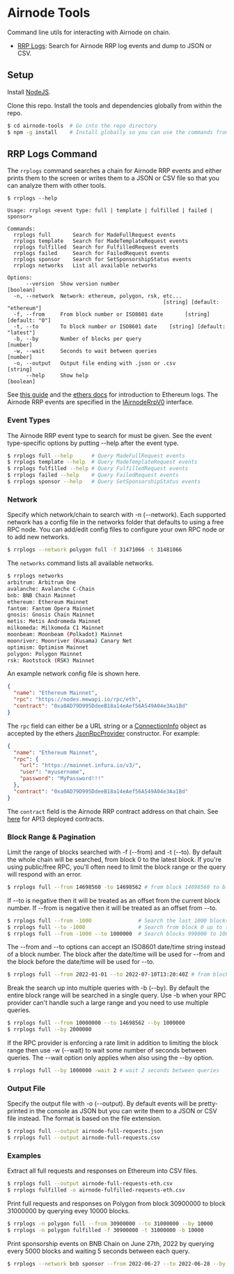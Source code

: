 # Airnode Tools

Command line utils for interacting with Airnode on chain.

- [RRP Logs](#rrp-logs-command): Search for Airnode RRP log events and dump to JSON or CSV.

## Setup

Install [NodeJS](https://nodejs.org/).

Clone this repo. Install the tools and dependencies globally from within the repo.

```sh
$ cd airnode-tools  # Go into the repo directory
$ npm -g install    # Install globally so you can use the commands from any directory
```

## RRP Logs Command

The `rrplogs` command searches a chain for Airnode RRP events and either prints them to the screen or writes them to a JSON or CSV file so that you can analyze them with other tools.

```
$ rrplogs --help

Usage: rrplogs <event type: full | template | fulfilled | failed | sponsor>

Commands:
  rrplogs full       Search for MadeFullRequest events
  rrplogs template   Search for MadeTemplateRequest events
  rrplogs fulfilled  Search for FulfilledRequest events
  rrplogs failed     Search for FailedRequest events
  rrplogs sponsor    Search for SetSponsorshipStatus events
  rrplogs networks   List all available networks

Options:
      --version  Show version number                                   [boolean]
  -n, --network  Network: ethereum, polygon, rsk, etc...
                                                  [string] [default: "ethereum"]
  -f, --from     From block number or ISO8601 date       [string] [default: "0"]
  -t, --to       To block number or ISO8601 date    [string] [default: "latest"]
  -b, --by       Number of blocks per query                             [number]
  -w, --wait     Seconds to wait between queries                        [number]
  -o, --output   Output file ending with .json or .csv                  [string]
      --help     Show help                                             [boolean]
```

See [this guide](https://consensys.net/blog/developers/guide-to-events-and-logs-in-ethereum-smart-contracts/) and the [ethers docs](https://docs.ethers.io/v5/concepts/events/) for introduction to Ethereum logs. The Airnode RRP events are specified in the [IAirnodeRrpV0](https://github.com/api3dao/airnode/blob/master/packages/airnode-protocol/contracts/rrp/interfaces/IAirnodeRrpV0.sol) interface.

### Event Types

The Airnode RRP event type to search for must be given. See the event type-specific options by putting --help after the event type.

```sh
$ rrplogs full --help      # Query MadeFullRequest events
$ rrplogs template --help  # Query MadeTemplateRequest events
$ rrplogs fulfilled --help # Query FulfilledRequest events
$ rrplogs failed --help    # Query FailedRequest events
$ rrplogs sponsor --help   # Query SetSponsorshipStatus events

```

### Network

Specify which network/chain to search with -n (--network). Each supported network has a config file in the networks folder that defaults to using a free RPC node. You can add/edit config files to configure your own RPC node or to add new networks.

```sh
$ rrplogs --network polygon full -f 31471066 -t 31481066
```

The `networks` command lists all available networks.

```sh
$ rrplogs networks
arbitrum: Arbitrum One
avalanche: Avalanche C-Chain
bnb: BNB Chain Mainnet
ethereum: Ethereum Mainnet
fantom: Fantom Opera Mainnet
gnosis: Gnosis Chain Mainnet
metis: Metis Andromeda Mainnet
milkomeda: Milkomeda C1 Mainnet
moonbeam: Moonbeam (Polkadot) Mainnet
moonriver: Moonriver (Kusama) Canary Net
optimism: Optimism Mainnet
polygon: Polygon Mainnet
rsk: Rootstock (RSK) Mainnet
```

An example network config file is shown here.

```json
{
  "name": "Ethereum Mainnet",
  "rpc": "https://nodes.mewapi.io/rpc/eth",
  "contract": "0xa0AD79D995DdeeB18a14eAef56A549A04e3Aa1Bd"
}
```

The `rpc` field can either be a URL string or a [ConnectionInfo](https://docs.ethers.io/v5/api/utils/web/#ConnectionInfo) object as accepted by the ethers [JsonRpcProvider](https://docs.ethers.io/v5/api/providers/jsonrpc-provider/#JsonRpcProvider) constructor. For example:

```json
{
  "name": "Ethereum Mainnet",
  "rpc": {
    "url": "https://mainnet.infura.io/v3/",
    "user": "myusername",
    "password": "MyPassword!!!"
  },
  "contract": "0xa0AD79D995DdeeB18a14eAef56A549A04e3Aa1Bd"
}
```

The `contract` field is the Airnode RRP contract address on that chain. See [here](https://docs.api3.org/airnode/v0.7/reference/airnode-addresses.html) for API3 deployed contracts.

### Block Range & Pagination

Limit the range of blocks searched with -f (--from) and -t (--to). By default the whole chain will be searched, from block 0 to the latest block. If you're using public/free RPC, you'll often need to limit the block range or the query will respond with an error.

```sh
$ rrplogs full --from 14698560 -to 14698562 # from block 14698560 to block 14698562
```

If --to is negative then it will be treated as an offset from the current block number. If --from is negative then it will be treated as an offset from --to.

```sh
$ rrplogs full --from -1000               # Search the last 1000 blocks
$ rrplogs full --to -1000                 # Search from block 0 up to the last 1000 blocks
$ rrplogs full --from -1000 --to 1000000  # Search blocks 999000 to 1000000
```

The --from and --to options can accept an ISO8601 date/time string instead of a block number. The block after the date/time will be used for --from and the block before the date/time will be used for --to.

```sh
$ rrplogs full --from 2022-01-01 --to 2022-07-10T13:20:40Z # from block 13917761 to block 15115098
```

Break the search up into multiple queries with -b (--by). By default the entire block range will be searched in a single query. Use -b when your RPC provider can't handle such a large range and you need to use multiple queries.

```sh
$ rrplogs full --from 10000000 --to 14698562 --by 1000000
$ rrplogs full --by 2000000
```

If the RPC provider is enforcing a rate limit in addition to limiting the block range then use -w (--wait) to wait some number of seconds between queries. The --wait option only applies when also using the --by option.

```sh
$ rrplogs full --by 1000000 -wait 2 # wait 2 seconds between queries
```

### Output File

Specify the output file with -o (--output). By default events will be pretty-printed in the console as JSON but you can write them to a JSON or CSV file instead. The format is based on the file extension.

```sh
$ rrplogs full --output airnode-full-requests.json
$ rrplogs full --output airnode-full-requests.csv
```

### Examples

Extract all full requests and responses on Ethereum into CSV files.

```sh
$ rrplogs full --output airnode-full-requests-eth.csv
$ rrplogs fulfilled -o airnode-fulfilled-requests-eth.csv
```

Print full requests and responses on Polygon from block 30900000 to block 31000000 by querying evey 10000 blocks.

```sh
$ rrplogs -n polygon full --from 30900000 --to 31000000 --by 10000
$ rrplogs -n polygon fulfilled -f 30900000 -t 31000000 -b 10000
```

Print sponsorship events on BNB Chain on June 27th, 2022 by querying every 5000 blocks and waiting 5 seconds between each query.

```sh
$ rrplogs --network bnb sponsor --from 2022-06-27 --to 2022-06-28 --by 5000 --wait 5
```
